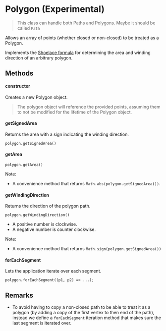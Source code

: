 # Polygon (Experimental)

> This class can handle both Paths and Polygons. Maybe it should be called `Path`

Allows an array of points (whether closed or non-closed) to be treated as a Polygon.

Implements the [Shoelace formula](https://en.wikipedia.org/wiki/Shoelace_formula) for determining the area and winding direction of an arbitrary polygon.


## Methods

#### constructor

Creates a new Polygon object.

> The polygon object will reference the provided points, assuming them to not be modified for the lifetime of the Polygon object.


#### getSignedArea

Returns the area with a sign indicating the winding direction.

`polygon.getSignedArea()`


#### getArea

`polygon.getArea()`

Note:
* A convenience method that returns `Math.abs(polygon.getSignedArea())`.


#### getWindingDirection

Returns the direction of the polygon path.

`polygon.getWindingDirection()`

* A positive number is clockwise.
* A negative number is counter clockwise.

Note:
* A convenience method that returns `Math.sign(polygon.getSignedArea())`


#### forEachSegment

Lets the application iterate over each segment.

`polygon.forEachSegment((p1, p2) => ...);`


## Remarks

* To avoid having to copy a non-closed path to be able to treat it as a polygon (by adding a copy of the first vertex to then end of the path),
instead we define a `forEachSegment` iteration method that makes sure the last segment is iterated over.

